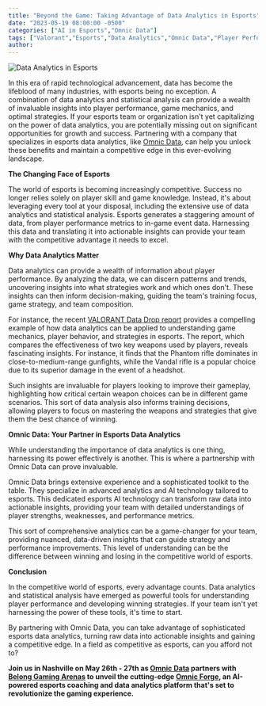 ```yaml
---
title: "Beyond the Game: Taking Advantage of Data Analytics in Esports"
date: "2023-05-19 08:00:00 -0500"
categories: ["AI in Esports","Omnic Data"]
tags: ["Valorant","Esports","Data Analytics","Omnic Data","Player Performance","Game Mechanics","Competitive Gaming","Statistical Analysis","Strategy Optimization","AI Technology in Esports"]
author:
---
```


![Data Analytics in Esports](/2023-05-19-Beyond-the-Game-Taking-Advantage-of-Data-Analytics-in-Esports.png)

In this era of rapid technological advancement, data has become the lifeblood of many industries, with esports being no exception. A combination of data analytics and statistical analysis can provide a wealth of invaluable insights into player performance, game mechanics, and optimal strategies. If your esports team or organization isn't yet capitalizing on the power of data analytics, you are potentially missing out on significant opportunities for growth and success. Partnering with a company that specializes in esports data analytics, like [Omnic Data](https://www.omnic.ai/), can help you unlock these benefits and maintain a competitive edge in this ever-evolving landscape.

**The Changing Face of Esports**

The world of esports is becoming increasingly competitive. Success no longer relies solely on player skill and game knowledge. Instead, it's about leveraging every tool at your disposal, including the extensive use of data analytics and statistical analysis. Esports generates a staggering amount of data, from player performance metrics to in-game event data. Harnessing this data and translating it into actionable insights can provide your team with the competitive advantage it needs to excel.

**Why Data Analytics Matter**

Data analytics can provide a wealth of information about player performance. By analyzing the data, we can discern patterns and trends, uncovering insights into what strategies work and which ones don't. These insights can then inform decision-making, guiding the team's training focus, game strategy, and team composition.

For instance, the recent [VALORANT Data Drop report](https://playvalorant.com/en-us/news/dev/valorant-data-drop-phantom-vs-vandal/) provides a compelling example of how data analytics can be applied to understanding game mechanics, player behavior, and strategies in esports. The report, which compares the effectiveness of two key weapons used by players, reveals fascinating insights. For instance, it finds that the Phantom rifle dominates in close-to-medium-range gunfights, while the Vandal rifle is a popular choice due to its superior damage in the event of a headshot.

Such insights are invaluable for players looking to improve their gameplay, highlighting how critical certain weapon choices can be in different game scenarios. This sort of data analysis also informs training decisions, allowing players to focus on mastering the weapons and strategies that give them the best chance of winning.

**Omnic Data: Your Partner in Esports Data Analytics**

While understanding the importance of data analytics is one thing, harnessing its power effectively is another. This is where a partnership with Omnic Data can prove invaluable.

Omnic Data brings extensive experience and a sophisticated toolkit to the table. They specialize in advanced analytics and AI technology tailored to esports. This dedicated esports AI technology can transform raw data into actionable insights, providing your team with detailed understandings of player strengths, weaknesses, and performance metrics.

This sort of comprehensive analytics can be a game-changer for your team, providing nuanced, data-driven insights that can guide strategy and performance improvements. This level of understanding can be the difference between winning and losing in the competitive world of esports.

**Conclusion**

In the competitive world of esports, every advantage counts. Data analytics and statistical analysis have emerged as powerful tools for understanding player performance and developing winning strategies. If your team isn't yet harnessing the power of these tools, it's time to start.

By partnering with Omnic Data, you can take advantage of sophisticated esports data analytics, turning raw data into actionable insights and gaining a competitive edge. In a field as competitive as esports, can you afford not to?

**Join us in Nashville on May 26th - 27th as [Omnic Data](https://www.omnic.ai/) partners with [Belong Gaming Arenas](https://us.belong.gg/) to unveil the cutting-edge [Omnic Forge](https://forge.omnic.ai/), an AI-powered esports coaching and data analytics platform that's set to revolutionize the gaming experience.**